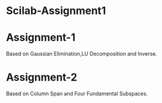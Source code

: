# Scilab-Assignment1

# Assignment-1
  Based on Gaussian Elimination,LU Decomposition and Inverse.
  
# Assignment-2
  Based on Column Span and Four Fundamental Subspaces.
